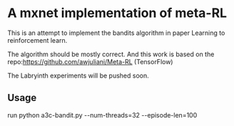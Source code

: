 # A mxnet implementation of meta-RL
This is an attempt to implement the bandits algorithm in paper Learning to reinforcement learn.

The algorithm should be mostly correct. And this work is based on the repo:https://github.com/awjuliani/Meta-RL (TensorFlow)

The Labryinth experiments will be pushed soon.

## Usage
run python a3c-bandit.py --num-threads=32 --episode-len=100


